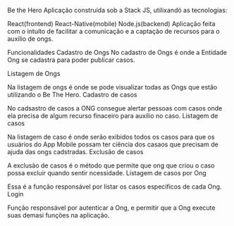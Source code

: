 Be the Hero
Aplicação construída sob a Stack JS, utilixandó as tecnologias:

React(frontend)
React-Native(mobile)
Node.js(backend)
Aplicação feita com o intuíto de facilitar a comunicação e a captação de recursos para o auxílio de ongs.

Funcionalidades
Cadastro de Ongs No cadastro de Ongs é onde a Entidade Ong se cadastra para poder publicar casos.

Listagem de Ongs

Na listagem de ongs é onde se pode visualizar todas as Ongs que estão utilizando o Be The Hero.
Cadastro de casos

No cadsastro de casos a ONG consegue alertar pessoas com casos onde ela precisa de algum recurso finaceiro para auxílio no caso.
Listagem de casos

Na listagem de caso é onde serão exibidos todos os casos para que os usuários do App Mobile possam ter ciência dos casaos que precisam de ajuda das ongs cadstradas.
Exclusão de casos

A exclusão de casos é o método que permite que ong que criou o caso possa excluir quando sentir ncessidade.
Listagem de casos por Ong

Essa é a função responsável por listar os casos especificos de cada Ong.
Login

Função responsável por autenticar a Ong, e permitir que a Ong execute suas demasi funções na aplicação.
